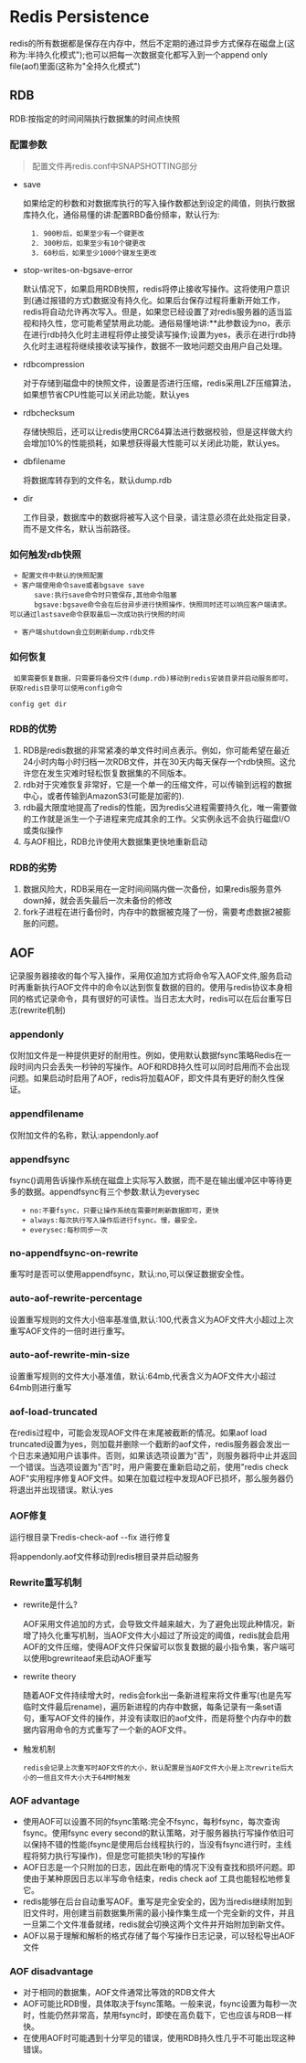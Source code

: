 # Redis Persistence

redis的所有数据都是保存在内存中，然后不定期的通过异步方式保存在磁盘上(这称为:半持久化模式");也可以把每一次数据变化都写入到一个append only file(aof)里面(这称为"全持久化模式")


## RDB

 RDB:按指定的时间间隔执行数据集的时间点快照

### 配置参数

> 配置文件再redis.conf中SNAPSHOTTING部分

+ save

    如果给定的秒数和对数据库执行的写入操作数都达到设定的阈值，则执行数据库持久化，通俗易懂的讲:配置RBD备份频率，默认行为:
          
        1. 900秒后，如果至少有一个键更改
        2. 300秒后，如果至少有10个键更改
        3. 60秒后，如果至少1000个键发生更改 

+ stop-writes-on-bgsave-error

     默认情况下，如果启用RDB快照，redis将停止接收写操作。这将使用户意识到(通过报错的方式)数据没有持久化。如果后台保存过程将重新开始工作，redis将自动允许再次写入。但是，如果您已经设置了对redis服务器的适当监视和持久性，您可能希望禁用此功能。通俗易懂地讲:**此参数设为no，表示在进行rdb持久化时主进程将停止接受读写操作;设置为yes，表示在进行rdb持久化时主进程将继续接收读写操作，数据不一致地问题交由用户自己处理。

+ rdbcompression

     对于存储到磁盘中的快照文件，设置是否进行压缩，redis采用LZF压缩算法，如果想节省CPU性能可以关闭此功能，默认yes

+ rdbchecksum

     存储快照后，还可以让redis使用CRC64算法进行数据校验，但是这样做大约会增加10%的性能损耗，如果想获得最大性能可以关闭此功能，默认yes。

+ dbfilename

     将数据库转存到的文件名，默认dump.rdb

+ dir

     工作目录，数据库中的数据将被写入这个目录，请注意必须在此处指定目录，而不是文件名，默认当前路径。


### 如何触发rdb快照

     + 配置文件中默认的快照配置
     + 客户端使用命令save或者bgsave save
          save:执行save命令时只管保存,其他命令阻塞
          bgsave:bgsave命令会在后台异步进行快照操作，快照同时还可以响应客户端请求。可以通过lastsave命令获取最后一次成功执行快照的时间   

     + 客户端shutdown会立刻刷新dump.rdb文件
### 如何恢复

     如果需要恢复数据，只需要将备份文件(dump.rdb)移动到redis安装目录并启动服务即可。获取redis目录可以使用config命令

 `config get dir`



### RDB的优势

1. RDB是redis数据的非常紧凑的单文件时间点表示。例如，你可能希望在最近24小时内每小时归档一次RDB文件，并在30天内每天保存一个rdb快照。这允许您在发生灾难时轻松恢复数据集的不同版本。
2. rdb对于灾难恢复非常好，它是一个单一的压缩文件，可以传输到远程的数据中心，或者传输到AmazonS3(可能是加密的).
3. rdb最大限度地提高了redis的性能，因为redis父进程需要持久化，唯一需要做的工作就是派生一个子进程来完成其余的工作。父实例永远不会执行磁盘I/O或类似操作
4. 与AOF相比，RDB允许使用大数据集更快地重新启动


### RDB的劣势

1. 数据风险大，RDB采用在一定时间间隔内做一次备份，如果redis服务意外down掉，就会丢失最后一次未备份的修改
2. fork子进程在进行备份时，内存中的数据被克隆了一份，需要考虑数据2被膨胀的问题。
      

## AOF

记录服务器接收的每个写入操作，采用仅追加方式将命令写入AOF文件,服务启动时再重新执行AOF文件中的命令以达到恢复数据的目的。使用与redis协议本身相同的格式记录命令，具有很好的可读性。当日志太大时，redis可以在后台重写日志(rewrite机制)

### appendonly

仅附加文件是一种提供更好的耐用性。例如，使用默认数据fsync策略Redis在一段时间内只会丢失一秒钟的写操作。AOF和RDB持久性可以同时启用而不会出现问题。如果启动时启用了AOF，redis将加载AOF，即文件具有更好的耐久性保证。

### appendfilename

仅附加文件的名称，默认:appendonly.aof

### appendfsync

fsync()调用告诉操作系统在磁盘上实际写入数据，而不是在输出缓冲区中等待更多的数据。appendfsync有三个参数:默认为everysec

       + no:不要fsync，只要让操作系统在需要时刷新数据即可，更快
       + always:每次执行写入操作后进行fsync。慢，最安全。
       + everysec:每秒同步一次


### no-appendfsync-on-rewrite

重写时是否可以使用appendfsync，默认:no,可以保证数据安全性。

### auto-aof-rewrite-percentage

设置重写规则的文件大小倍率基准值,默认:100,代表含义为AOF文件大小超过上次重写AOF文件的一倍时进行重写。

### auto-aof-rewrite-min-size

设置重写规则的文件大小基准值，默认:64mb,代表含义为AOF文件大小超过64mb则进行重写


### aof-load-truncated

在redis过程中，可能会发现AOF文件在末尾被截断的情况。如果aof load truncated设置为yes，则加载并删除一个截断的aof文件，redis服务器会发出一个日志来通知用户该事件。否则，如果该选项设置为"否"，则服务器将中止并返回一个错误。当选项设置为"否"时，用户需要在重新启动之前，使用"redis check AOF"实用程序修复AOF文件。如果在加载过程中发现AOF已损坏，那么服务器仍将退出并出现错误。默认:yes

### AOF修复

运行根目录下redis-check-aof --fix 进行修复


将appendonly.aof文件移动到redis根目录并启动服务


### Rewrite重写机制

+ rewrite是什么?

     AOF采用文件追加的方式，会导致文件越来越大，为了避免出现此种情况，新增了持久化重写机制，当AOF文件大小超过了所设定的阈值，redis就会启用AOF的文件压缩，使得AOF文件只保留可以恢复数据的最小指令集，客户端可以使用bgrewriteaof来启动AOF重写

+ rewrite  theory

     随着AOF文件持续增大时，redis会fork出一条新进程来将文件重写(也是先写临时文件最后rename)，遍历新进程的内存中数据，每条记录有一条set语句，重写AOF文件的操作，并没有读取旧的aof文件，而是将整个内存中的数据内容用命令的方式重写了一个新的AOF文件。

+ 触发机制

      redis会记录上次重写时AOF文件的大小，默认配置是当AOF文件大小是上次rewrite后大小的一倍且文件大小大于64M时触发


### AOF advantage

+ 使用AOF可以设置不同的fsync策略:完全不fsync，每秒fsync，每次查询fsync。使用fsync every second的默认策略，对于服务器执行写操作依旧可以保持不错的性能(fsync是使用后台线程执行的，当没有fsync进行时，主线程将努力执行写操作)，但是您可能损失1秒的写操作
+ AOF日志是一个只附加的日志，因此在断电的情况下没有查找和损坏问题。即使由于某种原因日志以半写命令结束，redis check aof 工具也能轻松地修复它。
+ redis能够在后台自动重写AOF。重写是完全安全的，因为当redis继续附加到旧文件时，用创建当前数据集所需的最小操作集生成一个完全新的文件，并且一旦第二个文件准备就绪，redis就会切换这两个文件并开始附加到新文件。
+ AOF以易于理解和解析的格式存储了每个写操作日志记录，可以轻松导出AOF文件

### AOF disadvantage

+ 对于相同的数据集，AOF文件通常比等效的RDB文件大
+ AOF可能比RDB慢，具体取决于fsync策略。一般来说，fsync设置为每秒一次时，性能仍然非常高，禁用fsync时，即使在高负载下，它也应该与RDB一样快。
+ 在使用AOF时可能遇到十分罕见的错误，使用RDB持久性几乎不可能出现这种错误。



